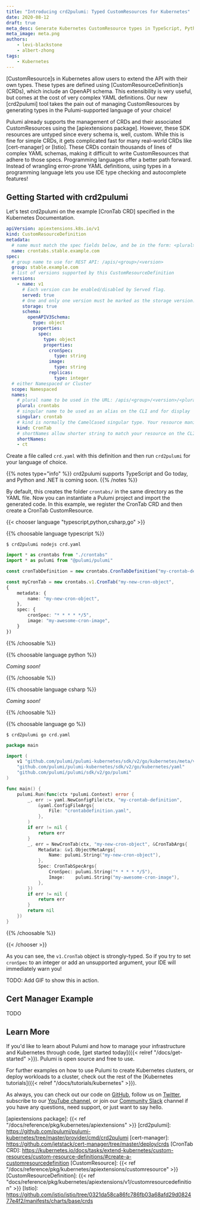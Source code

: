 ```yaml
---
title: "Introducing crd2pulumi: Typed CustomResources for Kubernetes"
date: 2020-08-12
draft: true
meta_desc: Generate Kubernetes CustomResource types in TypeScript, Python, C#, and Go.
meta_image: meta.png
authors:
    - levi-blackstone
    - albert-zhong
tags:
    - Kubernetes
---
```


[CustomResource]s in Kubernetes allow users to extend the API with their own types. These types are defined using
[CustomResourceDefinition]s (CRDs), which include an OpenAPI schema. This extensibility is very useful, but comes at the
cost of very complex YAML definitions. Our new [crd2pulumi] tool takes the pain out of managing CustomResources by
generating types in the Pulumi-supported language of your choice!

<!--more-->

Pulumi already supports the management of CRDs and their associated CustomResources using the [apiextensions package].
However, these SDK resources are untyped since every schema is, well, custom. While this is fine for simple CRDs, it
gets complicated fast for many real-world CRDs like [cert-manager] or [Istio]. These CRDs contain thousands of lines of
complex YAML schemas, making it difficult to write CustomResources that adhere to those specs. Programming languages
offer a better path forward. Instead of wrangling error-prone YAML definitions, using types in a programming language
lets you use IDE type checking and autocomplete features!

## Getting Started with crd2pulumi

Let's test crd2pulumi on the example [CronTab CRD] specified in the Kubernetes Documentation.

```yaml
apiVersion: apiextensions.k8s.io/v1
kind: CustomResourceDefinition
metadata:
  # name must match the spec fields below, and be in the form: <plural>.<group>
  name: crontabs.stable.example.com
spec:
  # group name to use for REST API: /apis/<group>/<version>
  group: stable.example.com
  # list of versions supported by this CustomResourceDefinition
  versions:
    - name: v1
      # Each version can be enabled/disabled by Served flag.
      served: true
      # One and only one version must be marked as the storage version.
      storage: true
      schema:
        openAPIV3Schema:
          type: object
          properties:
            spec:
              type: object
              properties:
                cronSpec:
                  type: string
                image:
                  type: string
                replicas:
                  type: integer
  # either Namespaced or Cluster
  scope: Namespaced
  names:
    # plural name to be used in the URL: /apis/<group>/<version>/<plural>
    plural: crontabs
    # singular name to be used as an alias on the CLI and for display
    singular: crontab
    # kind is normally the CamelCased singular type. Your resource manifests use this.
    kind: CronTab
    # shortNames allow shorter string to match your resource on the CLI
    shortNames:
    - ct
```

Create a file called `crd.yaml` with this definition and then run `crd2pulumi` for your language of choice.

{{% notes type="info" %}}
crd2pulumi supports TypeScript and Go today, and Python and .NET is coming soon.
{{% /notes %}}

By default, this creates the folder `crontabs/` in the same directory as the YAML file. Now you can instantiate a
Pulumi project and import the generated code. In this example, we register the CronTab CRD and then create a CronTab
CustomResource.

{{< chooser language "typescript,python,csharp,go" >}}

{{% choosable language typescript %}}

```
$ crd2pulumi nodejs crd.yaml
```

```typescript
import * as crontabs from "./crontabs"
import * as pulumi from "@pulumi/pulumi"

const cronTabDefinition = new crontabs.CronTabDefinition("my-crontab-definition")

const myCronTab = new crontabs.v1.CronTab("my-new-cron-object",
{
	metadata: {
    	name: "my-new-cron-object",
	},
	spec: {
    	cronSpec: "* * * * */5",
    	image: "my-awesome-cron-image",
	}
})
```

{{% /choosable %}}

{{% choosable language python %}}

*Coming soon!*

{{% /choosable %}}

{{% choosable language csharp %}}

*Coming soon!*

{{% /choosable %}}

{{% choosable language go %}}

```
$ crd2pulumi go crd.yaml
```

```go
package main

import (
	v1 "github.com/pulumi/pulumi-kubernetes/sdk/v2/go/kubernetes/meta/v1"
	"github.com/pulumi/pulumi-kubernetes/sdk/v2/go/kubernetes/yaml"
	"github.com/pulumi/pulumi/sdk/v2/go/pulumi"
)

func main() {
	pulumi.Run(func(ctx *pulumi.Context) error {
		_, err := yaml.NewConfigFile(ctx, "my-crontab-definition",
			&yaml.ConfigFileArgs{
				File: "crontabdefinition.yaml",
			},
		)
		if err != nil {
			return err
		}
		_, err = NewCronTab(ctx, "my-new-cron-object", &CronTabArgs{
			Metadata: &v1.ObjectMetaArgs{
				Name: pulumi.String("my-new-cron-object"),
			},
			Spec: CronTabSpecArgs{
				CronSpec: pulumi.String("* * * * */5"),
				Image:    pulumi.String("my-awesome-cron-image"),
			},
		})
		if err != nil {
			return err
		}
		return nil
	})
}
```

{{% /choosable %}}

{{< /chooser >}}

As you can see, the `v1.CronTab` object is strongly-typed. So if you try to set `cronSpec` to an integer or add an
unsupported argument, your IDE will immediately warn you!

TODO: Add GIF to show this in action.

## Cert Manager Example

TODO

## Learn More

If you'd like to learn about Pulumi and how to manage your
infrastructure and Kubernetes through code, [get started today]({{< relref "/docs/get-started" >}}). Pulumi is open
source and free to use.

For further examples on how to use Pulumi to create Kubernetes
clusters, or deploy workloads to a cluster, check out the rest of the
[Kubernetes tutorials]({{< relref "/docs/tutorials/kubernetes" >}}).

As always, you can check out our code on
[GitHub](https://github.com/pulumi), follow us on
[Twitter](https://twitter.com/pulumicorp), subscribe to our [YouTube
channel](https://www.youtube.com/channel/UC2Dhyn4Ev52YSbcpfnfP0Mw), or
join our [Community Slack](https://slack.pulumi.com/) channel if you have
any questions, need support, or just want to say hello.

<!-- markdownlint-disable url -->
[apiextensions package]: {{< ref "/docs/reference/pkg/kubernetes/apiextensions" >}}
[crd2pulumi]: https://github.com/pulumi/pulumi-kubernetes/tree/master/provider/cmd/crd2pulumi
[cert-manager]: https://github.com/jetstack/cert-manager/tree/master/deploy/crds
[CronTab CRD]: https://kubernetes.io/docs/tasks/extend-kubernetes/custom-resources/custom-resource-definitions/#create-a-customresourcedefinition
[CustomResource]: {{< ref "/docs/reference/pkg/kubernetes/apiextensions/customresource" >}}
[CustomResourceDefinition]: {{< ref "docs/reference/pkg/kubernetes/apiextensions/v1/customresourcedefinition" >}}
[Istio]: https://github.com/istio/istio/tree/0321da58ca86fc786fb03a68afd29d082477e4f2/manifests/charts/base/crds
<!-- markdownlint-enable url -->
